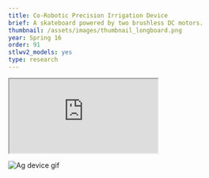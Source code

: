 ```yaml
---
title: Co-Robotic Precision Irrigation Device
brief: A skateboard powered by two brushless DC motors.
thumbnail: /assets/images/thumbnail_longboard.png
year: Spring 16
order: 91
stlwv2_models: yes
type: research
---
```

<iframe src="https://drive.google.com/file/d/12ypk1qmx5Z6cz8-U_-WBLpgAvT6WvO8Q/preview"></iframe>

![Ag device gif](/website/assets/images/DateVid.gif)


